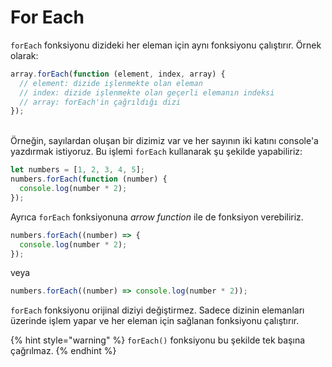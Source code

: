 # For Each

`forEach` fonksiyonu dizideki her eleman için aynı fonksiyonu çalıştırır. Örnek olarak:

```javascript
array.forEach(function (element, index, array) {
  // element: dizide işlenmekte olan eleman
  // index: dizide işlenmekte olan geçerli elemanın indeksi
  // array: forEach'in çağrıldığı dizi
});
```

\
Örneğin, sayılardan oluşan bir dizimiz var ve her sayının iki katını console'a yazdırmak istiyoruz. Bu işlemi `forEach` kullanarak şu şekilde yapabiliriz:

```typescript
let numbers = [1, 2, 3, 4, 5];
numbers.forEach(function (number) {
  console.log(number * 2);
});
```

Ayrıca `forEach` fonksiyonuna _arrow function_ ile de fonksiyon verebiliriz.

```typescript
numbers.forEach((number) => {
  console.log(number * 2);
});
```

veya

```typescript
numbers.forEach((number) => console.log(number * 2));
```

&#x20;`forEach` fonksiyonu orijinal diziyi değiştirmez. Sadece dizinin elemanları üzerinde işlem yapar ve her eleman için sağlanan fonksiyonu çalıştırır.

{% hint style="warning" %}
`forEach()` fonksiyonu bu şekilde tek başına çağrılmaz.
{% endhint %}
